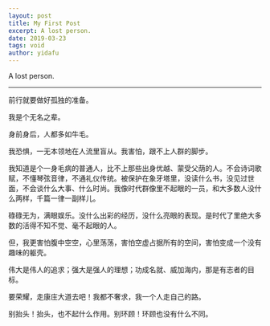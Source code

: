```yaml
---
layout: post
title: My First Post
excerpt: A lost person.
date: 2019-03-23
tags: void
author: yidafu
---
```


A lost person.

-----

前行就要做好孤独的准备。

我是个无名之辈。

身前身后，人都多如牛毛。

我恐惧，一无本领地在人流里盲从。我害怕，跟不上人群的脚步。

我知道是个一身毛病的普通人，比不上那些出身优越、蒙受父荫的人。不会诗词歌赋，不懂琴弦音律，不通礼仪传统。被保护在象牙塔里，没读什么书，没见过世面，不会谈什么大事、什么时尚。我像时代群像里不起眼的一员，和大多数人没什么两样，千篇一律一副样儿。

碌碌无为，满眼娱乐。没什么出彩的经历，没什么亮眼的表现。是时代了里绝大多数的活得不知不觉、毫不起眼的人。

但，我更害怕腹中空空，心里荡荡，害怕空虚占据所有的空间，害怕变成一个没有趣味的躯壳。

伟大是伟人的追求；强大是强人的理想；功成名就、威加海内，那是有志者的目标。

要荣耀，走康庄大道去吧！我都不奢求，我一个人走自己的路。

别抬头！抬头，也不起什么作用。别环顾！环顾也没有什么不同。

